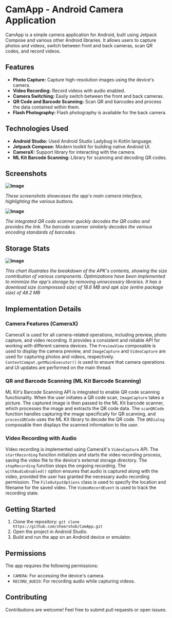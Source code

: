 # CamApp - Android Camera Application

CamApp is a simple camera application for Android, built using Jetpack Compose and various other Android libraries. It allows users to capture photos and videos, switch between front and back cameras, scan QR codes, and record videos.

## Features

* **Photo Capture:** Capture high-resolution images using the device's camera.
* **Video Recording:** Record videos with audio enabled.
* **Camera Switching:** Easily switch between the front and back cameras.
* **QR Code and Barcode Scanning:** Scan QR and barcodes and process the data contained within them.
* **Flash Photography:** Flash photography is available for the back camera.

## Technologies Used

* **Android Studio:** Used Android Studio Ladybug in Kotlin language.
* **Jetpack Compose:** Modern toolkit for building native Android UI.
* **CameraX:** Support library for interacting with the camera.
* **ML Kit Barcode Scanning:** Library for scanning and decoding QR codes.

## Screenshots

**![Image](https://github.com/user-attachments/assets/7ccb02c7-b1aa-423e-ac77-251ab3433061)**

*These screenshots showcases the app's main camera interface, highlighting the various buttons.*

**![Image](https://github.com/user-attachments/assets/d28fbe33-daeb-450b-a038-9e1551fc3420)**

*The integrated QR code scanner quickly decodes the QR codes and provides the link. The barcode scanner similarly decodes the various encoding standards of barcodes.*

## Storage Stats

**![Image](https://github.com/user-attachments/assets/0d1e8862-1c19-42af-bcd2-7d7d96c3a889)**

*This chart illustrates the breakdown of the APK's contents, showing the size contribution of various components.  Optimizations have been implemented to minimize the app's storage by removing unnecessary libraries. It has a download size (compressed size) of 18.6 MB and apk size (entire package size) of 48.2 MB*

## Implementation Details

### Camera Features (CameraX)

CameraX is used for all camera-related operations, including preview, photo capture, and video recording. It provides a consistent and reliable API for working with different camera devices. The `PreviewView` composable is used to display the camera preview, and `ImageCapture` and `VideoCapture` are used for capturing photos and videos, respectively.  `ContextCompat.getMainExecutor()` is used to ensure that camera operations and UI updates are performed on the main thread.

### QR and Barcode Scanning (ML Kit Barcode Scanning)

ML Kit's Barcode Scanning API is integrated to enable QR code scanning functionality.  When the user initiates a QR code scan, `ImageCapture` takes a picture.  The captured image is then passed to the ML Kit barcode scanner, which processes the image and extracts the QR code data.  The `scanQRCode` function handles capturing the image specifically for QR scanning, and `processQRCode` uses the ML Kit library to decode the QR code. The `QRDialog` composable then displays the scanned information to the user.

### Video Recording with Audio

Video recording is implemented using CameraX's `VideoCapture` API. The `startRecording` function initializes and starts the video recording process, saving the video file to the device's external storage directory. The `stopRecording` function stops the ongoing recording. The `withAudioEnabled()` option ensures that audio is captured along with the video, provided the user has granted the necessary audio recording permission. The `FileOutputOptions` class is used to specify the location and filename for the saved video.  The `VideoRecordEvent` is used to track the recording state.

## Getting Started

1. Clone the repository: `git clone https://github.com/sheershob/CamApp.git`
2. Open the project in Android Studio.
3. Build and run the app on an Android device or emulator.

## Permissions

The app requires the following permissions:

* `CAMERA`: For accessing the device's camera.
* `RECORD_AUDIO`: For recording audio while capturing videos.

## Contributing

Contributions are welcome! Feel free to submit pull requests or open issues.
